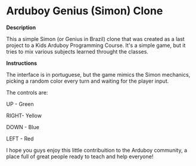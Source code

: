 # Arduboy Genius (Simon) Clone

**Description** 

This a simple Simon (or Genius in Brazil) clone that was created as a last project to a Kids Arduboy Programming Course. It's a simple game, but it tries to  mix various subjects learned throught the classes.

**Instructions**

The interface is in portuguese, but the game mimics the Simon mechanics, picking a random color every turn and waiting for the player input. 

The controls are:

UP - Green

RIGHT- Yellow

DOWN - Blue

LEFT - Red



I hope you guys enjoy this little contribuition to the Arduboy community, a place full of great people ready to teach and help everyone!

